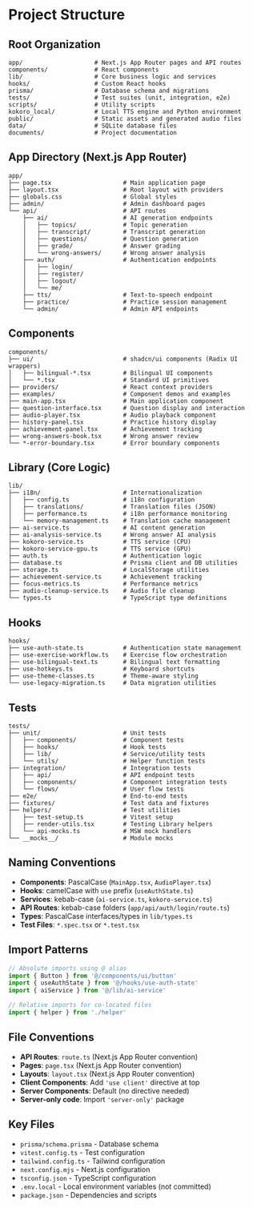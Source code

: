 # Project Structure

## Root Organization

```
app/                    # Next.js App Router pages and API routes
components/             # React components
lib/                    # Core business logic and services
hooks/                  # Custom React hooks
prisma/                 # Database schema and migrations
tests/                  # Test suites (unit, integration, e2e)
scripts/                # Utility scripts
kokoro_local/           # Local TTS engine and Python environment
public/                 # Static assets and generated audio files
data/                   # SQLite database files
documents/              # Project documentation
```

## App Directory (Next.js App Router)

```
app/
├── page.tsx                    # Main application page
├── layout.tsx                  # Root layout with providers
├── globals.css                 # Global styles
├── admin/                      # Admin dashboard pages
└── api/                        # API routes
    ├── ai/                     # AI generation endpoints
    │   ├── topics/             # Topic generation
    │   ├── transcript/         # Transcript generation
    │   ├── questions/          # Question generation
    │   ├── grade/              # Answer grading
    │   └── wrong-answers/      # Wrong answer analysis
    ├── auth/                   # Authentication endpoints
    │   ├── login/
    │   ├── register/
    │   ├── logout/
    │   └── me/
    ├── tts/                    # Text-to-speech endpoint
    ├── practice/               # Practice session management
    └── admin/                  # Admin API endpoints
```

## Components

```
components/
├── ui/                         # shadcn/ui components (Radix UI wrappers)
│   ├── bilingual-*.tsx         # Bilingual UI components
│   └── *.tsx                   # Standard UI primitives
├── providers/                  # React context providers
├── examples/                   # Component demos and examples
├── main-app.tsx                # Main application component
├── question-interface.tsx      # Question display and interaction
├── audio-player.tsx            # Audio playback component
├── history-panel.tsx           # Practice history display
├── achievement-panel.tsx       # Achievement tracking
├── wrong-answers-book.tsx      # Wrong answer review
└── *-error-boundary.tsx        # Error boundary components
```

## Library (Core Logic)

```
lib/
├── i18n/                       # Internationalization
│   ├── config.ts               # i18n configuration
│   ├── translations/           # Translation files (JSON)
│   ├── performance.ts          # i18n performance monitoring
│   └── memory-management.ts    # Translation cache management
├── ai-service.ts               # AI content generation
├── ai-analysis-service.ts      # Wrong answer AI analysis
├── kokoro-service.ts           # TTS service (CPU)
├── kokoro-service-gpu.ts       # TTS service (GPU)
├── auth.ts                     # Authentication logic
├── database.ts                 # Prisma client and DB utilities
├── storage.ts                  # LocalStorage utilities
├── achievement-service.ts      # Achievement tracking
├── focus-metrics.ts            # Performance metrics
├── audio-cleanup-service.ts    # Audio file cleanup
└── types.ts                    # TypeScript type definitions
```

## Hooks

```
hooks/
├── use-auth-state.ts           # Authentication state management
├── use-exercise-workflow.ts    # Exercise flow orchestration
├── use-bilingual-text.ts       # Bilingual text formatting
├── use-hotkeys.ts              # Keyboard shortcuts
├── use-theme-classes.ts        # Theme-aware styling
└── use-legacy-migration.ts     # Data migration utilities
```

## Tests

```
tests/
├── unit/                       # Unit tests
│   ├── components/             # Component tests
│   ├── hooks/                  # Hook tests
│   ├── lib/                    # Service/utility tests
│   └── utils/                  # Helper function tests
├── integration/                # Integration tests
│   ├── api/                    # API endpoint tests
│   ├── components/             # Component integration tests
│   └── flows/                  # User flow tests
├── e2e/                        # End-to-end tests
├── fixtures/                   # Test data and fixtures
├── helpers/                    # Test utilities
│   ├── test-setup.ts           # Vitest setup
│   ├── render-utils.tsx        # Testing Library helpers
│   └── api-mocks.ts            # MSW mock handlers
└── __mocks__/                  # Module mocks
```

## Naming Conventions

- **Components**: PascalCase (`MainApp.tsx`, `AudioPlayer.tsx`)
- **Hooks**: camelCase with `use` prefix (`useAuthState.ts`)
- **Services**: kebab-case (`ai-service.ts`, `kokoro-service.ts`)
- **API Routes**: kebab-case folders (`app/api/auth/login/route.ts`)
- **Types**: PascalCase interfaces/types in `lib/types.ts`
- **Test Files**: `*.spec.tsx` or `*.test.tsx`

## Import Patterns

```typescript
// Absolute imports using @ alias
import { Button } from '@/components/ui/button'
import { useAuthState } from '@/hooks/use-auth-state'
import { aiService } from '@/lib/ai-service'

// Relative imports for co-located files
import { helper } from './helper'
```

## File Conventions

- **API Routes**: `route.ts` (Next.js App Router convention)
- **Pages**: `page.tsx` (Next.js App Router convention)
- **Layouts**: `layout.tsx` (Next.js App Router convention)
- **Client Components**: Add `'use client'` directive at top
- **Server Components**: Default (no directive needed)
- **Server-only code**: Import `'server-only'` package

## Key Files

- `prisma/schema.prisma` - Database schema
- `vitest.config.ts` - Test configuration
- `tailwind.config.ts` - Tailwind configuration
- `next.config.mjs` - Next.js configuration
- `tsconfig.json` - TypeScript configuration
- `.env.local` - Local environment variables (not committed)
- `package.json` - Dependencies and scripts
